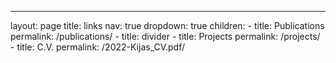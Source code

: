 ---
layout: page
title: links
nav: true
dropdown: true
children:
    - title: Publications
      permalink: /publications/
    - title: divider
    - title: Projects
      permalink: /projects/
    - title: C.V.
      permalink: /2022-Kijas_CV.pdf/
